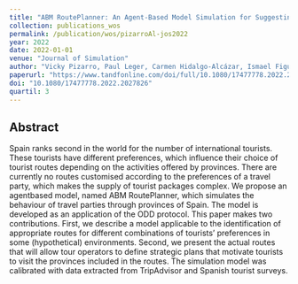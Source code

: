 ```yaml
---
title: "ABM RoutePlanner: An Agent-Based Model Simulation for Suggesting Preference-Based Routes in Spain"
collection: publications_wos
permalink: /publication/wos/pizarroAl-jos2022
year: 2022
date: 2022-01-01
venue: "Journal of Simulation"
author: "Vicky Pizarro, Paul Leger, Carmen Hidalgo-Alcázar, Ismael Figueroa"
paperurl: "https://www.tandfonline.com/doi/full/10.1080/17477778.2022.2027826"
doi: "10.1080/17477778.2022.2027826"
quartil: 3
---
```


## Abstract

Spain ranks second in the world for the number of international tourists. These
tourists have different preferences, which influence their choice of tourist
routes depending on the activities offered by provinces. There are currently no
routes customised according to the preferences of a travel party, which makes
the supply of tourist packages complex. We propose an agentbased model, named
ABM RoutePlanner, which simulates the behaviour of travel parties through
provinces of Spain. The model is developed as an application of the ODD
protocol. This paper makes two contributions. First, we describe a model
applicable to the identification of appropriate routes for different
combinations of tourists’ preferences in some (hypothetical) environments.
Second, we present the actual routes that will allow tour operators to define
strategic plans that motivate tourists to visit the provinces included in the
routes. The simulation model was calibrated with data extracted from
TripAdvisor and Spanish tourist surveys.
